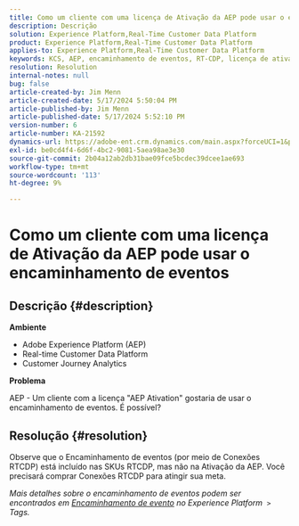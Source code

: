 ```yaml
---
title: Como um cliente com uma licença de Ativação da AEP pode usar o encaminhamento de eventos
description: Descrição
solution: Experience Platform,Real-Time Customer Data Platform
product: Experience Platform,Real-Time Customer Data Platform
applies-to: Experience Platform,Real-Time Customer Data Platform
keywords: KCS, AEP, encaminhamento de eventos, RT-CDP, licença de ativação, Customer Journey Analytics, Adobe Experience Platform
resolution: Resolution
internal-notes: null
bug: false
article-created-by: Jim Menn
article-created-date: 5/17/2024 5:50:04 PM
article-published-by: Jim Menn
article-published-date: 5/17/2024 5:52:10 PM
version-number: 6
article-number: KA-21592
dynamics-url: https://adobe-ent.crm.dynamics.com/main.aspx?forceUCI=1&pagetype=entityrecord&etn=knowledgearticle&id=be972ee1-7514-ef11-9f8a-6045bd006268
exl-id: be0cd4f4-6d6f-4bc2-9081-5aea98ae3e30
source-git-commit: 2b04a12ab2db31bae09fce5bcdec39dcee1ae693
workflow-type: tm+mt
source-wordcount: '113'
ht-degree: 9%

---
```


# Como um cliente com uma licença de Ativação da AEP pode usar o encaminhamento de eventos

## Descrição {#description}


<b>Ambiente</b>

- Adobe Experience Platform (AEP)
- Real-time Customer Data Platform
- Customer Journey Analytics


<b>Problema</b>

AEP - Um cliente com a licença &quot;AEP Ativation&quot; gostaria de usar o encaminhamento de eventos. É possível?


## Resolução {#resolution}


Observe que o Encaminhamento de eventos (por meio de Conexões RTCDP) está incluído nas SKUs RTCDP, mas não na Ativação da AEP.
Você precisará comprar Conexões RTCDP para atingir sua meta.

*Mais detalhes sobre o encaminhamento de eventos podem ser encontrados em [Encaminhamento de evento](https://experienceleague.adobe.com/docs/experience-platform/tags/event-forwarding/overview.html?lang=en) no Experience Platform  `>`  Tags.*
